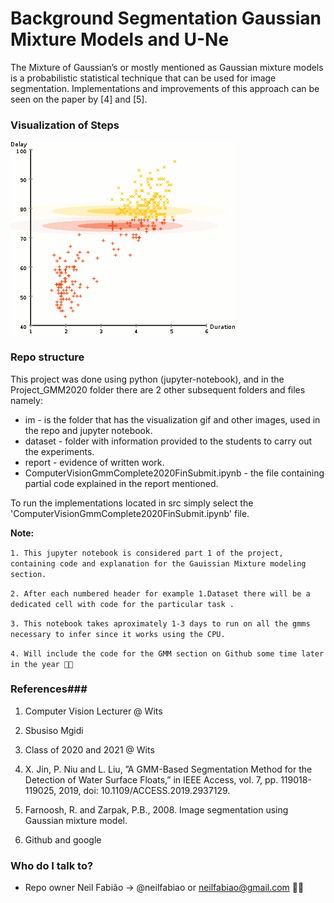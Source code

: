 # Background Segmentation Gaussian Mixture Models and U-Ne #

The Mixture of Gaussian’s or mostly mentioned as Gaussian mixture models is a probabilistic statistical technique that can be used for image segmentation. Implementations and improvements of this approach can be seen on the paper by [4] and [5].


### Visualization of Steps ###

![alt-text-1](/Project_GMM2020/im/gmm.gif) 

### Repo structure ###

This project was done using python (jupyter-notebook), and in the Project_GMM2020 folder there are 2 other subsequent folders and files namely:

* im - is the folder that has the visualization gif and other images, used in the repo and jupyter notebook.
* dataset - folder with information provided to the students to carry out the experiments.
* report - evidence of written work. 
* ComputerVisionGmmComplete2020FinSubmit.ipynb - the file containing partial code explained in the report mentioned.

To run the implementations located in src simply select the 'ComputerVisionGmmComplete2020FinSubmit.ipynb' file. 

**Note:** 

`1. This jupyter notebook is considered part 1 of the project, containing code and explanation for the Gauissian Mixture modeling section.`

`2. After each numbered header for example 1.Dataset there will be a dedicated cell with code for the particular task .`

`3. This notebook takes aproximately 1-3 days to run on all the gmms necessary to infer since it works using the CPU.`

`4. Will include the code for the GMM section on Github some time later in the year 👍🏾`

### References###

1. Computer Vision Lecturer @ Wits

2. Sbusiso Mgidi

3. Class of 2020 and 2021 @ Wits

4. X. Jin, P. Niu and L. Liu, ”A GMM-Based Segmentation Method for
the Detection of Water Surface Floats,” in IEEE Access, vol. 7, pp.
119018-119025, 2019, doi: 10.1109/ACCESS.2019.2937129.

5. Farnoosh, R. and Zarpak, P.B., 2008. Image segmentation using Gaussian
mixture model.

6. Github and google


### Who do I talk to? ###

* Repo owner Neil Fabião -> @neilfabiao or neilfabiao@gmail.com ✌🏾

